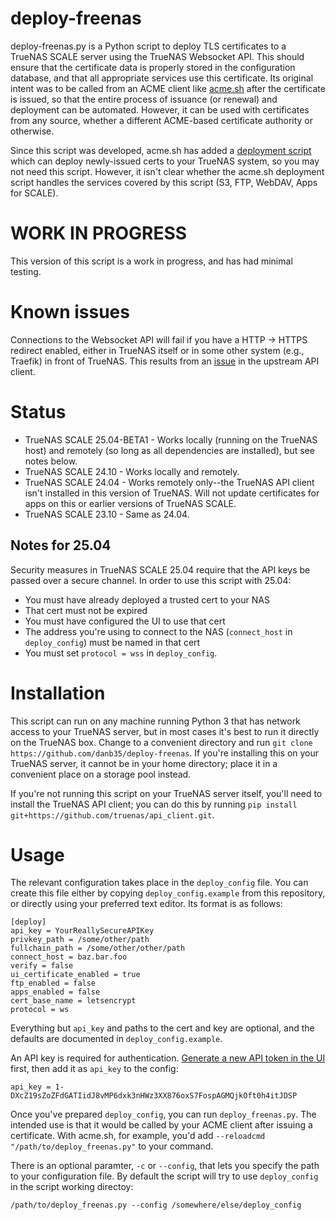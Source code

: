 # deploy-freenas

deploy-freenas.py is a Python script to deploy TLS certificates to a TrueNAS SCALE server using the TrueNAS Websocket API.  This should ensure that the certificate data is properly stored in the configuration database, and that all appropriate services use this certificate.  Its original intent was to be called from an ACME client like [acme.sh](https://github.com/acmesh-official/acme.sh) after the certificate is issued, so that the entire process of issuance (or renewal) and deployment can be automated.  However, it can be used with certificates from any source, whether a different ACME-based certificate authority or otherwise.

Since this script was developed, acme.sh has added a [deployment script](https://github.com/acmesh-official/acme.sh/wiki/deployhooks#25-deploy-the-cert-on-truenas-core-server) which can deploy newly-issued certs to your TrueNAS system, so you may not need this script.  However, it isn't clear whether the acme.sh deployment script handles the services covered by this script (S3, FTP, WebDAV, Apps for SCALE).

# WORK IN PROGRESS
This version of this script is a work in progress, and has had minimal testing.

# Known issues
Connections to the Websocket API will fail if you have a HTTP -> HTTPS redirect enabled, either in TrueNAS itself or in some other system (e.g., Traefik) in front of TrueNAS.  This results from an [issue](https://github.com/truenas/api_client/issues/13) in the upstream API client.

# Status
* TrueNAS SCALE 25.04-BETA1 - Works locally (running on the TrueNAS host) and remotely (so long as all dependencies are installed), but see notes below.
* TrueNAS SCALE 24.10 - Works locally and remotely.
* TrueNAS SCALE 24.04 - Works remotely only--the TrueNAS API client isn't installed in this version of TrueNAS.  Will not update certificates for apps on this or earlier versions of TrueNAS SCALE.
* TrueNAS SCALE 23.10 - Same as 24.04.

## Notes for 25.04
Security measures in TrueNAS SCALE 25.04 require that the API keys be passed over a secure channel.  In order to use this script with 25.04:
* You must have already deployed a trusted cert to your NAS
* That cert must not be expired
* You must have configured the UI to use that cert
* The address you're using to connect to the NAS (`connect_host` in `deploy_config`) must be named in that cert
* You must set `protocol = wss` in `deploy_config`.

# Installation
This script can run on any machine running Python 3 that has network access to your TrueNAS server, but in most cases it's best to run it directly on the TrueNAS box.  Change to a convenient directory and run `git clone https://github.com/danb35/deploy-freenas`.  If you're installing this on your TrueNAS server, it cannot be in your home directory; place it in a convenient place on a storage pool instead.

If you're not running this script on your TrueNAS server itself, you'll need to install the TrueNAS API client; you can do this by running `pip install git+https://github.com/truenas/api_client.git`.

# Usage

The relevant configuration takes place in the `deploy_config` file.  You can create this file either by copying `deploy_config.example` from this repository, or directly using your preferred text editor.  Its format is as follows:

```
[deploy]
api_key = YourReallySecureAPIKey
privkey_path = /some/other/path
fullchain_path = /some/other/other/path
connect_host = baz.bar.foo
verify = false
ui_certificate_enabled = true
ftp_enabled = false
apps_enabled = false
cert_base_name = letsencrypt
protocol = ws
```

Everything but `api_key` and paths to the cert and key are optional, and the defaults are documented in `deploy_config.example`.

An API key is required for authentication.  [Generate a new API token in the UI](https://www.truenas.com/docs/hub/additional-topics/api/#creating-api-keys) first, then add it as `api_key` to the config:
```
api_key = 1-DXcZ19sZoZFdGATIidJ8vMP6dxk3nHWz3XX876oxS7FospAGMQjkOft0h4itJDSP
```

Once you've prepared `deploy_config`, you can run `deploy_freenas.py`.  The intended use is that it would be called by your ACME client after issuing a certificate.  With acme.sh, for example, you'd add `--reloadcmd "/path/to/deploy_freenas.py"` to your command.

There is an optional paramter, `-c` or `--config`, that lets you specify the path to your configuration file. By default the script will try to use `deploy_config` in the script working directoy:

```
/path/to/deploy_freenas.py --config /somewhere/else/deploy_config
```
